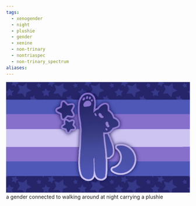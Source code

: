 ```yaml
---
tags:
  - xenogender
  - night
  - plushie
  - gender
  - xenine
  - non-trinary
  - nontriaspec
  - non-trinary_spectrum
aliases: 
---
```

![nocstuffic.png](../../../images/nocstuffic.png)  
a gender connected to walking around at night carrying a plushie